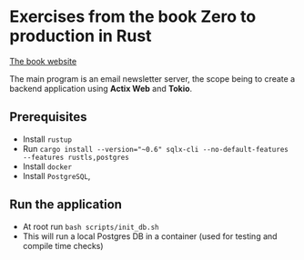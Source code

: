 # Exercises from the book Zero to production in Rust

[The book website](https://www.zero2prod.com/index.html?country=Portugal&discount_code=VAT20)

The main program is an email newsletter server, the scope being to create a backend application using **Actix Web** and **Tokio**.

## Prerequisites

- Install `rustup`
- Run `cargo install --version="~0.6" sqlx-cli --no-default-features --features rustls,postgres`
- Install `docker`
- Install `PostgreSQL`,

## Run the application

- At root run `bash scripts/init_db.sh`
- This will run a local Postgres DB in a container (used for testing and compile time checks)